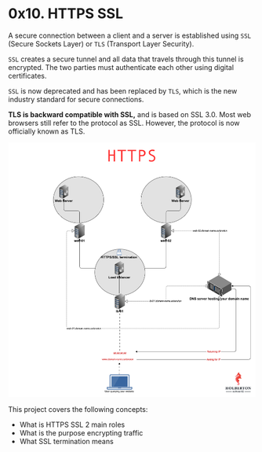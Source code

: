 # 0x10. HTTPS SSL

A secure connection between a client and a server is established using `SSL` (Secure Sockets Layer) or `TLS` (Transport Layer Security).

`SSL` creates a secure tunnel and all data that travels through this tunnel is encrypted.
The two parties must authenticate each other using digital certificates.

`SSL` is now deprecated and has been replaced by `TLS`, which is the new industry standard for secure connections.

**TLS is backward compatible with SSL,** and is based on SSL 3.0.
Most web browsers still refer to the protocol as SSL. However, the protocol is now officially known as TLS.

![SSL](./ssl.png)

This project covers the following concepts:

- What is HTTPS SSL 2 main roles
- What is the purpose encrypting traffic
- What SSL termination means
